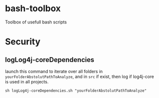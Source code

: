# bash-toolbox

Toolbox of usefull bash scripts

# Security

## logLog4j-coreDependencies

launch this command to iterate over all folders in `yourFolderAbstolutPathToAnalyze`, and in `src` if exist, then log if
log4j-core is used in all projects.

```shell
sh logLog4j-coreDependencies.sh "yourFolderAbstolutPathToAnalyze"
```
